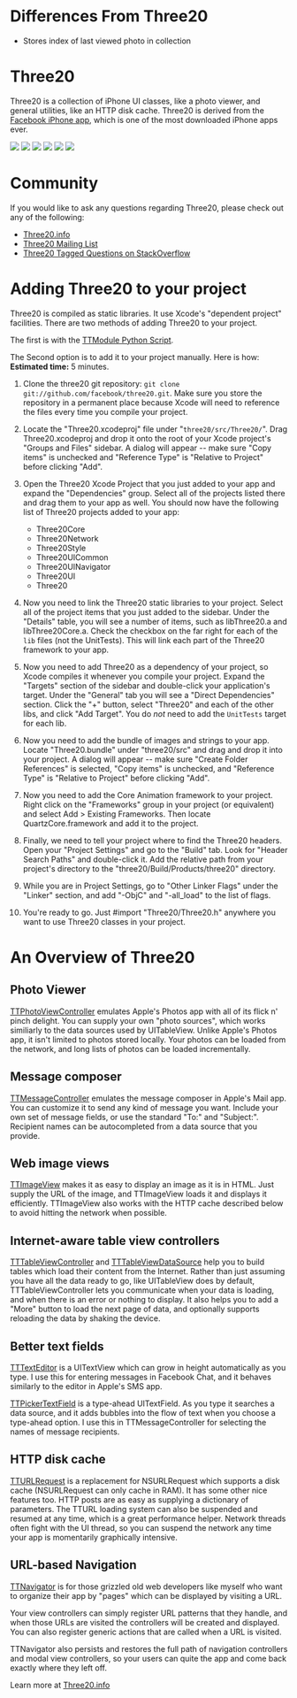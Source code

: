 Differences From Three20
=======

* Stores index of last viewed photo in collection

Three20
=======

Three20 is a collection of iPhone UI classes, like a photo viewer, and general
utilities, like an HTTP disk cache.  Three20 is derived from the
[Facebook iPhone app][], which is one of the most downloaded iPhone apps ever.

[![](http://farm4.static.flickr.com/3447/3378092101_40a62a04b2_m.jpg)](http://farm4.static.flickr.com/3447/3378092101_b064d8e339_o.jpg)
[![](http://farm4.static.flickr.com/3432/3378117315_846547cfba_m.jpg)](http://farm4.static.flickr.com/3432/3378117315_3bf905bdb6_o.jpg) 
[![](http://farm4.static.flickr.com/3462/3378171111_ec1208541d_m.jpg)](http://farm4.static.flickr.com/3462/3378171111_666173111d_o.jpg)
[![](http://farm4.static.flickr.com/3646/3378998444_d0534d337f_m.jpg)](http://farm4.static.flickr.com/3646/3378998444_8d3b1eeef8_o.jpg)
[![](http://farm4.static.flickr.com/3552/3378940896_7b23cca98e_m.jpg)](http://farm4.static.flickr.com/3552/3378940896_8ccb5ea1c8_o.jpg)
[![](http://farm4.static.flickr.com/3382/3425636810_483f1b65a6_m.jpg)](http://farm4.static.flickr.com/3382/3425636810_b0a578bb22_o.jpg)

Community
=========

If you would like to ask any questions regarding Three20, please check out any of the following:

* [Three20.info][]
* [Three20 Mailing List][]
* [Three20 Tagged Questions on StackOverflow][]

Adding Three20 to your project
==============================

Three20 is compiled as static libraries. It use Xcode's "dependent project" facilities.
There are two methods of adding Three20 to your project.

The first is with the [TTModule Python Script][].

The Second option is to add it to your project manually.  Here is how:  
**Estimated time:** 5 minutes.

1. Clone the three20 git repository: `git clone git://github.com/facebook/three20.git`.  Make sure 
   you store the repository in a permanent place because Xcode will need to reference the files
   every time you compile your project.

2. Locate the "Three20.xcodeproj" file under "`three20/src/Three20/`". Drag Three20.xcodeproj and
   drop it onto the root of your Xcode project's "Groups and Files"  sidebar.  A dialog will
   appear -- make sure "Copy items" is unchecked and "Reference Type" is "Relative to Project"
   before clicking "Add".    

3. Open the Three20 Xcode Project that you just added to your app and expand the "Dependencies"
   group. Select all of the projects listed there and drag them to your app as well. You should
   now have the following list of Three20 projects added to your app:
     * Three20Core
     * Three20Network
     * Three20Style
     * Three20UICommon
     * Three20UINavigator
     * Three20UI
     * Three20

4. Now you need to link the Three20 static libraries to your project.  Select all of the
   project items that you just added to the sidebar.  Under the "Details" table, you will see
   a number of items, such as libThree20.a and libThree20Core.a.  Check the checkbox on the
   far right for each of the `lib` files (not the UnitTests). This will link each part of the
   Three20 framework to your app.

5. Now you need to add Three20 as a dependency of your project, so Xcode compiles it whenever
   you compile your project.  Expand the "Targets" section of the sidebar and double-click your
   application's target.  Under the "General" tab you will see a "Direct Dependencies" section. 
   Click the "+" button, select "Three20" and each of the other libs, and click "Add Target".
   You do *not* need to add the `UnitTests` target for each lib.

6. Now you need to add the bundle of images and strings to your app.  Locate "Three20.bundle" under
   "three20/src" and drag and drop it into your project.  A dialog will appear -- make sure 
   "Create Folder References" is selected,  "Copy items" is unchecked, and "Reference Type" is 
   "Relative to Project" before clicking "Add".

7. Now you need to add the Core Animation framework to your project.  Right click on the
   "Frameworks" group in your project (or equivalent) and select Add > Existing Frameworks. 
   Then locate QuartzCore.framework and add it to the project.

8. Finally, we need to tell your project where to find the Three20 headers.  Open your
   "Project Settings" and go to the "Build" tab. Look for "Header Search Paths" and double-click
   it.  Add the relative path from your project's directory to the
   "three20/Build/Products/three20" directory.

9. While you are in Project Settings, go to "Other Linker Flags" under the "Linker" section, and
   add "-ObjC" and "-all_load" to the list of flags.

10. You're ready to go.  Just #import "Three20/Three20.h" anywhere you want to use Three20 classes
   in your project.
  
An Overview of Three20
======================
                  
Photo Viewer
------------

[TTPhotoViewController][] emulates Apple's Photos app with all of its flick n' pinch delight.
You can supply your own "photo sources", which works similiarly to the data sources used by
UITableView.  Unlike Apple's Photos app, it isn't limited to photos stored locally.  Your
photos can be loaded from the network, and long lists of photos can be loaded incrementally.

Message composer
----------------

[TTMessageController][] emulates the message composer in Apple's Mail app.  You can customize it
to send any kind of message you want. Include your own set of message fields, or use the
standard "To:" and "Subject:".  Recipient names can be autocompleted from a data source that
you provide.

Web image views
-----------------------

[TTImageView][] makes it as easy to display an image as it is in HTML.  Just supply the URL
of the image, and TTImageView loads it and displays it efficiently.  TTImageView also works
with the HTTP cache described below to avoid hitting the network when possible.

Internet-aware table view controllers
---------------------------------------

[TTTableViewController][] and [TTTableViewDataSource][] help you to build tables which load
their content from the Internet.  Rather than just assuming you have all the data ready to go,
like UITableView does by default, TTTableViewController lets you communicate when your data is
loading, and when there is an error or nothing to display.  It also helps you to add a "More"
button to load the next page of data, and optionally supports reloading the data by shaking the
device.

Better text fields
------------------

[TTTextEditor][] is a UITextView which can grow in height automatically as you type.  I use
this for entering messages in Facebook Chat, and it behaves similarly to the editor in Apple's
SMS app.

[TTPickerTextField][] is a type-ahead UITextField.  As you type it searches a data source, and
it adds bubbles into the flow of text when you choose a type-ahead option.  I use this in
TTMessageController for selecting the names of message recipients.

HTTP disk cache
--------------

[TTURLRequest][] is a replacement for NSURLRequest which supports a disk cache (NSURLRequest
can only cache in RAM).  It has some other nice features too.  HTTP posts are as easy as
supplying a dictionary of parameters.  The TTURL loading system can also be suspended and
resumed at any time, which is a great performance helper.  Network threads often fight with
the UI thread, so you can suspend the network any time your app is momentarily graphically
intensive.

URL-based Navigation
--------------------

[TTNavigator][] is for those grizzled old web developers like myself who want to
organize their app by "pages" which can be displayed by visiting a URL.

Your view controllers can simply register URL patterns that they handle, and when those URLs
are visited the controllers will be created and displayed.  You can also register generic
actions that are called when a URL is visited.

TTNavigator also persists and restores the full path of navigation controllers and modal
view controllers, so your users can quite the app and come back exactly where they left off.

Learn more at [Three20.info][]

[Facebook iPhone app]: http://phobos.apple.com/WebObjects/MZStore.woa/wa/viewSoftware?id=284882215&mt=8
[Three20.info]: http://Three20.info
[Three20 Mailing List]: http://groups.google.com/group/three20/
[Three20 Tagged Questions on StackOverflow]: http://stackoverflow.com/questions/tagged/three20
[TTPhotoViewController]: http://github.com/facebook/three20/blob/master/src/Three20UI/Headers/TTPhotoViewController.h
[TTMessageController]: http://github.com/facebook/three20/blob/master/src/Three20UI/Headers/TTMessageController.h
[TTImageView]: http://github.com/facebook/three20/blob/master/src/Three20UI/Headers/TTImageView.h
[TTTableViewController]: http://github.com/facebook/three20/blob/master/src/Three20UI/Headers/TTTableViewController.h
[TTTableViewDataSource]: http://github.com/facebook/three20/blob/master/src/Three20UI/Headers/TTTableViewDataSource.h
[TTURLRequest]: http://github.com/facebook/three20/blob/master/src/Three20Network/Headers/TTURLRequest.h
[TTTextEditor]: http://github.com/facebook/three20/blob/master/src/Three20UI/Headers/TTTextEditor.h
[TTPickerTextField]: http://github.com/facebook/three20/blob/master/src/Three20UI/Headers/TTPickerTextField.h
[TTNavigator]: http://github.com/facebook/three20/blob/master/src/Three20UI/Headers/TTNavigator.h
[TTModule Python Script]: http://three20.info/article/2010-10-06-Adding-Three20-To-Your-Project
